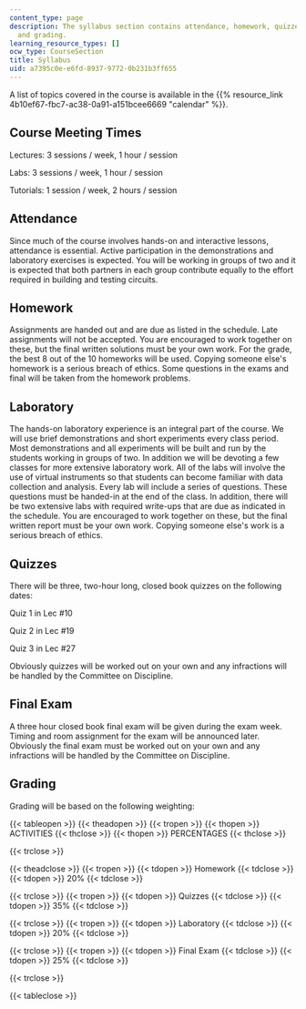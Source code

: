 ```yaml
---
content_type: page
description: The syllabus section contains attendance, homework, quizzes, final exam,
  and grading.
learning_resource_types: []
ocw_type: CourseSection
title: Syllabus
uid: a7395c0e-e6fd-8937-9772-0b231b3ff655
---
```


A list of topics covered in the course is available in the {{% resource_link 4b10ef67-fbc7-ac38-0a91-a151bcee6669 "calendar" %}}.

Course Meeting Times
--------------------

Lectures: 3 sessions / week, 1 hour / session

Labs: 3 sessions / week, 1 hour / session

Tutorials: 1 session / week, 2 hours / session

Attendance
----------

Since much of the course involves hands-on and interactive lessons, attendance is essential. Active participation in the demonstrations and laboratory exercises is expected. You will be working in groups of two and it is expected that both partners in each group contribute equally to the effort required in building and testing circuits.

Homework
--------

Assignments are handed out and are due as listed in the schedule. Late assignments will not be accepted. You are encouraged to work together on these, but the final written solutions must be your own work. For the grade, the best 8 out of the 10 homeworks will be used. Copying someone else's homework is a serious breach of ethics. Some questions in the exams and final will be taken from the homework problems.

Laboratory
----------

The hands-on laboratory experience is an integral part of the course. We will use brief demonstrations and short experiments every class period. Most demonstrations and all experiments will be built and run by the students working in groups of two. In addition we will be devoting a few classes for more extensive laboratory work. All of the labs will involve the use of virtual instruments so that students can become familiar with data collection and analysis. Every lab will include a series of questions. These questions must be handed-in at the end of the class. In addition, there will be two extensive labs with required write-ups that are due as indicated in the schedule. You are encouraged to work together on these, but the final written report must be your own work. Copying someone else's work is a serious breach of ethics.

Quizzes
-------

There will be three, two-hour long, closed book quizzes on the following dates:

Quiz 1 in Lec #10

Quiz 2 in Lec #19

Quiz 3 in Lec #27

Obviously quizzes will be worked out on your own and any infractions will be handled by the Committee on Discipline.

Final Exam
----------

A three hour closed book final exam will be given during the exam week. Timing and room assignment for the exam will be announced later. Obviously the final exam must be worked out on your own and any infractions will be handled by the Committee on Discipline.

Grading
-------

Grading will be based on the following weighting:

{{< tableopen >}}
{{< theadopen >}}
{{< tropen >}}
{{< thopen >}}
ACTIVITIES
{{< thclose >}}
{{< thopen >}}
PERCENTAGES
{{< thclose >}}

{{< trclose >}}

{{< theadclose >}}
{{< tropen >}}
{{< tdopen >}}
Homework
{{< tdclose >}}
{{< tdopen >}}
20%
{{< tdclose >}}

{{< trclose >}}
{{< tropen >}}
{{< tdopen >}}
Quizzes
{{< tdclose >}}
{{< tdopen >}}
35%
{{< tdclose >}}

{{< trclose >}}
{{< tropen >}}
{{< tdopen >}}
Laboratory
{{< tdclose >}}
{{< tdopen >}}
20%
{{< tdclose >}}

{{< trclose >}}
{{< tropen >}}
{{< tdopen >}}
Final Exam
{{< tdclose >}}
{{< tdopen >}}
25%
{{< tdclose >}}

{{< trclose >}}

{{< tableclose >}}